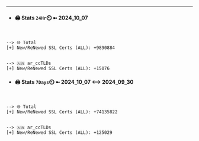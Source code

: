 

---
- #### 🖨️ **Stats** `24Hr`⏲️ ➼ 2024_10_07
```console


--> 🌐 Total
[+] New/ReNewed SSL Certs (ALL): +9890884


--> 🇦🇷 ar_ccTLDs
[+] New/ReNewed SSL Certs (ALL): +15076

```

- #### 🖨️ **Stats** `7Days`⏲️ ➼ 2024_10_07 <--> 2024_09_30
```console


--> 🌐 Total
[+] New/ReNewed SSL Certs (ALL): +74135822


--> 🇦🇷 ar_ccTLDs
[+] New/ReNewed SSL Certs (ALL): +125029

```

